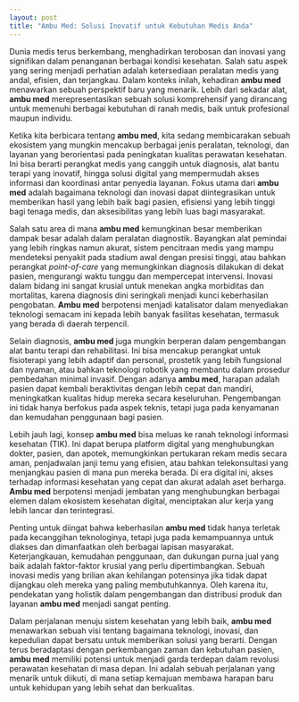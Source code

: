 ```yaml
---
layout: post
title: "Ambu Med: Solusi Inovatif untuk Kebutuhan Medis Anda"
---
```


Dunia medis terus berkembang, menghadirkan terobosan dan inovasi yang signifikan dalam penanganan berbagai kondisi kesehatan. Salah satu aspek yang sering menjadi perhatian adalah ketersediaan peralatan medis yang andal, efisien, dan terjangkau. Dalam konteks inilah, kehadiran **ambu med** menawarkan sebuah perspektif baru yang menarik. Lebih dari sekadar alat, **ambu med** merepresentasikan sebuah solusi komprehensif yang dirancang untuk memenuhi berbagai kebutuhan di ranah medis, baik untuk profesional maupun individu.

Ketika kita berbicara tentang **ambu med**, kita sedang membicarakan sebuah ekosistem yang mungkin mencakup berbagai jenis peralatan, teknologi, dan layanan yang berorientasi pada peningkatan kualitas perawatan kesehatan. Ini bisa berarti perangkat medis yang canggih untuk diagnosis, alat bantu terapi yang inovatif, hingga solusi digital yang mempermudah akses informasi dan koordinasi antar penyedia layanan. Fokus utama dari **ambu med** adalah bagaimana teknologi dan inovasi dapat diintegrasikan untuk memberikan hasil yang lebih baik bagi pasien, efisiensi yang lebih tinggi bagi tenaga medis, dan aksesibilitas yang lebih luas bagi masyarakat.

Salah satu area di mana **ambu med** kemungkinan besar memberikan dampak besar adalah dalam peralatan diagnostik. Bayangkan alat pemindai yang lebih ringkas namun akurat, sistem pencitraan medis yang mampu mendeteksi penyakit pada stadium awal dengan presisi tinggi, atau bahkan perangkat *point-of-care* yang memungkinkan diagnosis dilakukan di dekat pasien, mengurangi waktu tunggu dan mempercepat intervensi. Inovasi dalam bidang ini sangat krusial untuk menekan angka morbiditas dan mortalitas, karena diagnosis dini seringkali menjadi kunci keberhasilan pengobatan. **Ambu med** berpotensi menjadi katalisator dalam menyediakan teknologi semacam ini kepada lebih banyak fasilitas kesehatan, termasuk yang berada di daerah terpencil.

Selain diagnosis, **ambu med** juga mungkin berperan dalam pengembangan alat bantu terapi dan rehabilitasi. Ini bisa mencakup perangkat untuk fisioterapi yang lebih adaptif dan personal, prostetik yang lebih fungsional dan nyaman, atau bahkan teknologi robotik yang membantu dalam prosedur pembedahan minimal invasif. Dengan adanya **ambu med**, harapan adalah pasien dapat kembali beraktivitas dengan lebih cepat dan mandiri, meningkatkan kualitas hidup mereka secara keseluruhan. Pengembangan ini tidak hanya berfokus pada aspek teknis, tetapi juga pada kenyamanan dan kemudahan penggunaan bagi pasien.

Lebih jauh lagi, konsep **ambu med** bisa meluas ke ranah teknologi informasi kesehatan (TIK). Ini dapat berupa platform digital yang menghubungkan dokter, pasien, dan apotek, memungkinkan pertukaran rekam medis secara aman, penjadwalan janji temu yang efisien, atau bahkan telekonsultasi yang menjangkau pasien di mana pun mereka berada. Di era digital ini, akses terhadap informasi kesehatan yang cepat dan akurat adalah aset berharga. **Ambu med** berpotensi menjadi jembatan yang menghubungkan berbagai elemen dalam ekosistem kesehatan digital, menciptakan alur kerja yang lebih lancar dan terintegrasi.

Penting untuk diingat bahwa keberhasilan **ambu med** tidak hanya terletak pada kecanggihan teknologinya, tetapi juga pada kemampuannya untuk diakses dan dimanfaatkan oleh berbagai lapisan masyarakat. Keterjangkauan, kemudahan penggunaan, dan dukungan purna jual yang baik adalah faktor-faktor krusial yang perlu dipertimbangkan. Sebuah inovasi medis yang brilian akan kehilangan potensinya jika tidak dapat dijangkau oleh mereka yang paling membutuhkannya. Oleh karena itu, pendekatan yang holistik dalam pengembangan dan distribusi produk dan layanan **ambu med** menjadi sangat penting.

Dalam perjalanan menuju sistem kesehatan yang lebih baik, **ambu med** menawarkan sebuah visi tentang bagaimana teknologi, inovasi, dan kepedulian dapat bersatu untuk memberikan solusi yang berarti. Dengan terus beradaptasi dengan perkembangan zaman dan kebutuhan pasien, **ambu med** memiliki potensi untuk menjadi garda terdepan dalam revolusi perawatan kesehatan di masa depan. Ini adalah sebuah perjalanan yang menarik untuk diikuti, di mana setiap kemajuan membawa harapan baru untuk kehidupan yang lebih sehat dan berkualitas.
